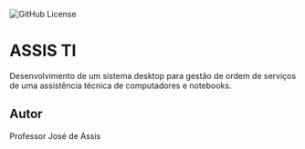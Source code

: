 ![GitHub License](https://img.shields.io/github/license/professorjosedeassis/infox)

# ASSIS TI
Desenvolvimento de um sistema desktop para gestão de ordem de serviços de uma assistência técnica de computadores e notebooks.
## Autor
Professor José de Assis
